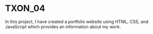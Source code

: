 # TXON_04
In this project, I have created a  portfolio website using HTML, CSS, and JavaScript which provides an information about my work.
